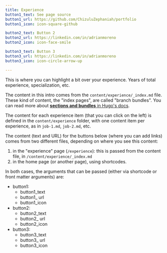 ```yaml
---
title: Experience
button1_text: See page source
button1_url: https://github.com/ChizuluZephaniah/portfolio
button1_icon: icon-square-github

button2_text: Button 2
button2_url: https://linkedin.com/in/adrianmoreno
button2_icon: icon-face-smile

button3_text: Button 3
button3_url: https://linkedin.com/in/adrianmoreno
button3_icon: icon-circle-arrow-up

---
```


This is where you can highlight a bit over your experience. Years of total experience, specialization, etc.

The content in this intro comes from the `content/experience/_index.md` file.
These kind of content, the "index pages", are called "branch bundles". You can read more about [**sections and bundles** in Hugo's docs](https://gohugo.io/content-management/sections/#template-selection).

The content for each experience item (that you can click on the left) is defined in the `content/experience` folder, with one content item per experience, as in `job-1.md`, `job-2.md`, etc.

The content (text and URL) for the buttons below (where you can add links) comes from two different files, depending on where you see this content:
1. in the "experience" page (`/experience`): this is passed from the content file, in `/content/experience/_index.md`
2. in the home page (or another page), using shortcodes.

In both cases, the arguments that can be passed (either via shortcode or front matter arguments) are:
- button1: 
    - button1_text
    - button1_ url
    - button1_icon
- button2:
    - button2_text
    - button2_ url
    - button2_icon
- button3:
    - button3_text
    - button3_ url
    - button3_icon